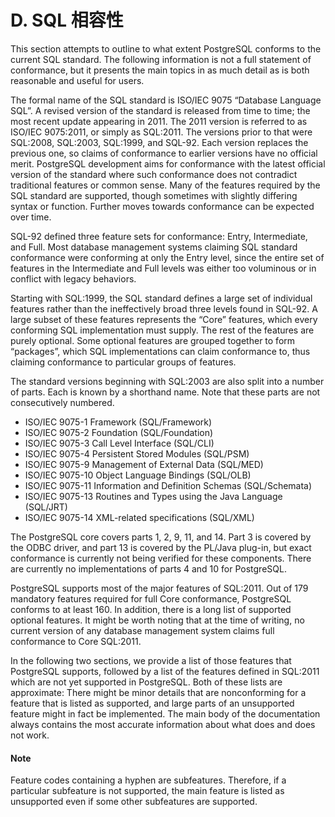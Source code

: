 # D. SQL 相容性

This section attempts to outline to what extent PostgreSQL conforms to the current SQL standard. The following information is not a full statement of conformance, but it presents the main topics in as much detail as is both reasonable and useful for users.

The formal name of the SQL standard is ISO/IEC 9075 “Database Language SQL”. A revised version of the standard is released from time to time; the most recent update appearing in 2011. The 2011 version is referred to as ISO/IEC 9075:2011, or simply as SQL:2011. The versions prior to that were SQL:2008, SQL:2003, SQL:1999, and SQL-92. Each version replaces the previous one, so claims of conformance to earlier versions have no official merit. PostgreSQL development aims for conformance with the latest official version of the standard where such conformance does not contradict traditional features or common sense. Many of the features required by the SQL standard are supported, though sometimes with slightly differing syntax or function. Further moves towards conformance can be expected over time.

SQL-92 defined three feature sets for conformance: Entry, Intermediate, and Full. Most database management systems claiming SQL standard conformance were conforming at only the Entry level, since the entire set of features in the Intermediate and Full levels was either too voluminous or in conflict with legacy behaviors.

Starting with SQL:1999, the SQL standard defines a large set of individual features rather than the ineffectively broad three levels found in SQL-92. A large subset of these features represents the “Core” features, which every conforming SQL implementation must supply. The rest of the features are purely optional. Some optional features are grouped together to form “packages”, which SQL implementations can claim conformance to, thus claiming conformance to particular groups of features.

The standard versions beginning with SQL:2003 are also split into a number of parts. Each is known by a shorthand name. Note that these parts are not consecutively numbered.

* ISO/IEC 9075-1 Framework \(SQL/Framework\)
* ISO/IEC 9075-2 Foundation \(SQL/Foundation\)
* ISO/IEC 9075-3 Call Level Interface \(SQL/CLI\)
* ISO/IEC 9075-4 Persistent Stored Modules \(SQL/PSM\)
* ISO/IEC 9075-9 Management of External Data \(SQL/MED\)
* ISO/IEC 9075-10 Object Language Bindings \(SQL/OLB\)
* ISO/IEC 9075-11 Information and Definition Schemas \(SQL/Schemata\)
* ISO/IEC 9075-13 Routines and Types using the Java Language \(SQL/JRT\)
* ISO/IEC 9075-14 XML-related specifications \(SQL/XML\)

The PostgreSQL core covers parts 1, 2, 9, 11, and 14. Part 3 is covered by the ODBC driver, and part 13 is covered by the PL/Java plug-in, but exact conformance is currently not being verified for these components. There are currently no implementations of parts 4 and 10 for PostgreSQL.

PostgreSQL supports most of the major features of SQL:2011. Out of 179 mandatory features required for full Core conformance, PostgreSQL conforms to at least 160. In addition, there is a long list of supported optional features. It might be worth noting that at the time of writing, no current version of any database management system claims full conformance to Core SQL:2011.

In the following two sections, we provide a list of those features that PostgreSQL supports, followed by a list of the features defined in SQL:2011 which are not yet supported in PostgreSQL. Both of these lists are approximate: There might be minor details that are nonconforming for a feature that is listed as supported, and large parts of an unsupported feature might in fact be implemented. The main body of the documentation always contains the most accurate information about what does and does not work.

#### Note

Feature codes containing a hyphen are subfeatures. Therefore, if a particular subfeature is not supported, the main feature is listed as unsupported even if some other subfeatures are supported.

